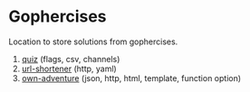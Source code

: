 # Gophercises

Location to store solutions from gophercises.

1. [quiz](quiz) (flags, csv, channels)
2. [url-shortener](url-shortener) (http, yaml)
3. [own-adventure](own-adventure) (json, http, html, template, function option)